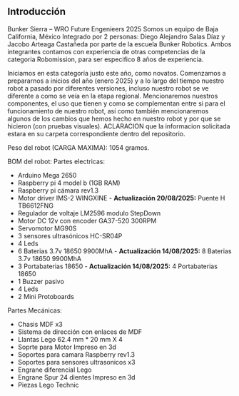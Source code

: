 ## Introducción
Bunker Sierra – WRO Future Engenieers 2025
Somos un equipo de Baja California, México Integrado por 2 personas: Diego Alejandro Salas Díaz y Jacobo Arteaga Castañeda por parte de la escuela Bunker Robotics. Ambos integrantes contamos con experiencia de otras competencias de la categoria Robomission, para ser especifico 8 años de experiencia.

Iniciamos en esta categoría justo este año, como novatos. Comenzamos a prepararnos a inicios del año (enero 2025) y a lo largo del tiempo nuestro robot a pasado por diferentes versiones, incluso nuestro robot se ve diferente a como se veía en la etapa regional. Mencionaremos nuestros componentes, el uso que tienen y como se complementan entre si para el funcionamiento de nuestro robot, así como también mencionaremos algunos de los cambios que hemos hecho en nuestro robot y por que se hicieron (con pruebas visuales). ACLARACION que la informacion solicitada estara en su carpeta correspondiente dentro del repositorio.

Peso del robot (CARGA MAXIMA): 1054 gramos.

BOM del robot:
Partes electricas:
-	Arduino Mega 2650
-	Raspberry pi 4 model b (1GB RAM)
-	Raspberry pi cámara rev1.3
-	Motor driver IMS-2 WINGXINE - **Actualización 20/08/2025:** Puente H TB6612FNG
-	Regulador de voltaje LM2596 modulo StepDown
-	Motor DC 12v con encoder GA37-520 300RPM
-	Servomotor MG90S
-	3 sensores ultrasónicos HC-SR04P
-	4 Leds 
-	6 Baterias 3.7v 18650 9900MhA - **Actualización 14/08/2025:** 8 Baterias 3.7v 18650 9900MhA
-	3 Portabaterias 18650 - **Actualización 14/08/2025:** 4 Portabaterias 18650
-	1 Buzzer pasivo
-	4 Leds
-	2 Mini Protoboards
  
Partes Mecánicas:
-	Chasis MDF x3
-	Sistema de dirección con enlaces de MDF
-	Llantas Lego 62.4 mm * 20 mm X 4
-	Soprte para Motor Impreso en 3d
-	Soportes para camara Raspberry rev1.3
-	Soportes para sensores ultrasonicos x3
-	Engrane diferencial Lego
-	Engrane Spur 24 dientes Impreso en 3d
-	Piezas Lego Technic

